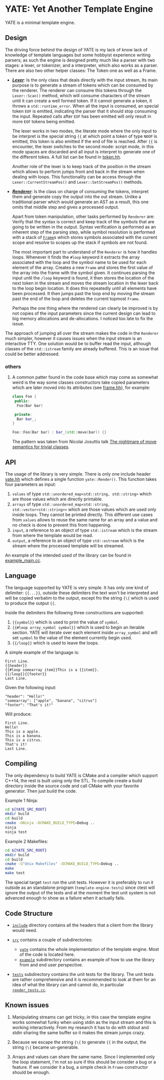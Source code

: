 # YATE: Yet Another Template Engine

YATE is a minimal template engine.

## Design

The driving force behind the design of YATE is my lack of know lack of knowledge
of template languages but some hobbyist experience writing parsers; as such the
engine is designed pretty much like a parser with two stages: a lexer, or
tokenizer, and a interpreter, which also works as a parser. There are also two
other helper classes: The Token one as well as a Frame.

- [**_Lexer_**](./src/yate/lexer.hh): Is the only class that deals directly with
  the input stream, Its main purpose is to generate a stream of tokens which can
  be consumed by the renderer. The renderer can consume this tokens through the
  `Lexer::Scan()` method, which will consume characters of the stream until it
  can create a well formed token. If it cannot generate a token, it throws a
  `std::runtime_error`. When all the input is consumed, an special token `EOF`
  is emitted, indicating the parser that it should stop consuming the input.
  Repeated calls after `EOF` has been emitted will only result in more `EOF`
  tokens being emitted.

  The lexer works in two modes, the literate mode where the only input to be
  interpret is the special string `{{` at which point a token of type `NOOP` is
  emitted, this token is also emitted if the end of file is reached. After `{{`
  is encounter, the lexer switches to the second mode: script mode, in this mode
  spaces are discarded and all input is interpret to generate one of the
  different tokes. A full list can be found in [token.hh](./src/yate/token.hh).

  Another role of the lexer is to keep track of the position in the stream which
  allows to perform jumps front and back in the stream when dealing with loops.
  This functionality can be access through the `Lexer::CurrentStreamPos()` and
  `Lexer::SetStreamPos()` methods.

- [**_Renderer_**](./src/yate/renderer.hh): Is the class on charge of consuming
  the tokens, interpret them and generate copy the output into the out stream.
  Unlike a traditional parser which would generate an AST as a result, this one
  omits that middle step and gives a processed output.

  Apart from token manipulation, other tasks performed by `Renderer` are: Verify
  that the syntax is correct and keep track of the symbols that are going to be
  written in the output. Syntax verification is performed as an inherent step of
  the parsing step, while symbol resolution is performed with a stack of
  [`Frame`](./src/yate/frame.hh)s which stores symbols associated with the
  current scope and resolve to scopes up the stack if symbols are not found.

  The most important part to understand of the `Renderer` is how it handles
  loops. Whenever it finds the `#loop` keyword it extracts the array associated
  with the loop and the symbol name to be used for each element of the array.
  Creates a new `Frame` and stores the first value of the array into the frame
  with the symbol given. It continues parsing the input until the `/loop`
  keyword is found, it then stores the location of the next token in the stream
  and moves the stream location in the lexer back to the loop begin location.
  It does this repeatedly until all elements have been processed. It then jumps
  past the loop end by moving the stream past the end of the loop and deletes
  the current topmost `Frame`.

  Perhaps the one thing where the rendered can clearly be improved is by not
  copies of the input parameters since the current design can lead to big memory
  allocations and de-allocations. I noticed too late to fix the issue.

The approach of jumping all over the stream makes the code in the `Renderer`
much simpler, however it causes issues when the input stream is an interactive
TTY. One solution would be to buffer read the input, although classes of the
`std::istream` family are already buffered. This is an issue that could be
better addressed.

### others

1. A common patter found in the code base which may come as somewhat weird is
   the way some classes constructors take copied parameters which are later
   moved into its attributes (see [frame.hh](./src/yate/frame.hh)), for example:

   ```c++
   class Foo {
    public:
     Foo(Bar bar)

    private:
     Bar bar_;
   }

   Foo::Foo(Bar bar) : bar_(std::move(bar)) {}
   ```

   The pattern was taken from Nicolai Josuttis talk
   [The nightmare of move semantics for trivial classes](https://youtu.be/PNRju6_yn3o?t=8830).

## API

The usage of the library is very simple. There is only one include header
[yate.hh](./include/yate/yate.hh) which defines a single function
`yate::Render()`. This function takes four parameters as input:

1. `values` of type `std::unordered_map<std::string, std::string>` which are
   those values which are directly printable.
1. `arrays` of type `std::unordered_map<std::string, std::vector<std::string>>`
   which are those values which are used only inside loops. They cannot be
   printed directly. This different use cases from `values` allows to reuse
   the same name for an array and a value and no check is done to prevent this
   from happening.
1. `input`, a reference to an object of type `std::istream` which is the stream
   from where the template would be read.
1. `output`, a reference to an object of type `std::ostream` which is the stream
   where the processed template will be streamed.

An example of the intended used of the library can be found in
[example_main.cc](./src/example/example_main.cc).

## Language

The language supported by YATE is very simple. It has only one kind of
delimiter: `{{...}}`, outside these delimiters the text won't be interpreted
and will be copied verbatim to the output, except fro the string `{\{` which
is used to produce the output `{{`.

Inside the delimiters the following three constructions are supported:

1. `{{symbol}}` which is used to print the value of `symbol`.
1. `{{#loop array_symbol symbol}}` which is used to begin an iterable
   section. YATE will iterate over each element inside `array_symbol` and will
   set `symbol` to the value of the element currently begin used.
1. `{{/loop}}` which is used to leave the loops.

A simple example of the language is:

```text
First Line.
{{header}}
{{#loop somearray item}}This is a {{item}}.
{{/loop}}{{footer}}
Last Line.
```

Given the following input:

```text
"header": "Hello!"
"somearray": ["apple", "banana", "citrus"]
"footer": "That's it!"
```

Will produce:

```text
First Line.
Hello!
This is a apple.
This is a banana.
This is a citrus.
That's it!
Last Line.
```

## Compiling

The only dependency to build YATE is CMake and a compiler which support C++14,
the rest is built using only the STL. To compile create a build directory
inside the source code and call CMake with your favorite generator. Then just
build the code.

Example 1 Ninja:

```bash
cd ${YATE_SRC_ROOT}
mkdir build
cd build
cmake -GNinja -DCMAKE_BUILD_TYPE=Debug ..
ninja
ninja test
```

Example 2 Makefiles:

```bash
cd ${YATE_SRC_ROOT}
mkdir build
cd build
cmake -G"Unix Makefiles" -DCMAKE_BUILD_TYPE=Debug ..
make
make test
```

The special target `test` run the unit tests. However it is preferably to run
it outside as an standalone program (`template-engine-tests`) since ctest will
ignore the output of the tests and at the moment the test unit system is not
advanced enough to show as a failure when it actually fails.

## Code Structure

- [`include`](./include/) directory contains all the headers that a client from
  the library would need.

- [`src`](./src/) contains a couple of subdirectories:

  - [`yate`](./src/yate/) contains the whole implementation of the template
    engine. Most of the code is located here.
  - [`example`](./src/example) subdirectory contains an example of how to use
    the library from and end user perspective.

- [`tests`](./tests/) subdirectory contains the unit tests for the library.
  The unit tests are rather comprehensive and it is recommended to look at
  them for an idea of what the library can and cannot do,
  in particular [`render_tests.cc`](./tests/render_tests.cc).

## Known issues

1. Manipulating streams can get tricky, in this case the template engine works
   somewhat funky when using stdin as the input stream and this is working
   interactively. From my research it has to do with stdout and stdin sharing
   the same buffer so it makes the stream jumps crazy.

1. Because we escape the string `{\{` to generate `{{` in the output, the string
   `{\{` became un-generable.

1. Arrays and values can share the same name. Since I implemented only the loop
   statement, I'm not so sure if this should be consider a bug or a feature. If
   we consider it a bug, a simple check in `Frame` constructor should be enough.